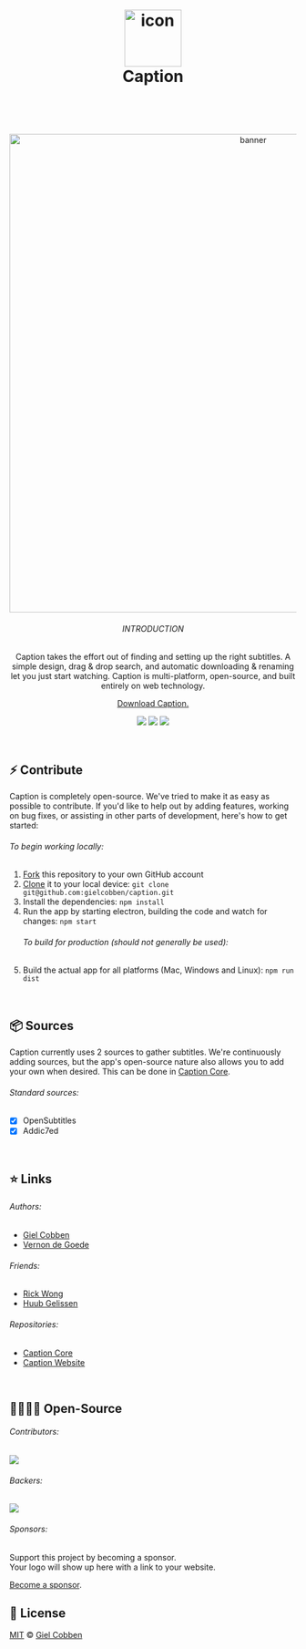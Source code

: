 <h1 align="center">
  <img src="https://gielcobben.com/github/caption/icon_256x256.png?v=2" width="100" alt="icon" draggable="false"><br>
  Caption
  <br>
  <br>
</h1>

<br>

<p align="center">  
  <img src="https://gielcobben.com/github/caption/github_cover.png" width="840" alt="banner" draggable="false">
  <br>
  <h6 align="center">INTRODUCTION</h6>
  <p align="center">Caption takes the effort out of finding and setting up the right subtitles. A simple design, drag & drop search, and automatic downloading & renaming let you just start watching. Caption is multi-platform, open-source, and built entirely on web technology.</p>
  <p align="center"><a href="https://getcaption.co">Download Caption.</a></p>
  <p align="center">
    <a href="#backers" alt="sponsors on Open Collective"><img src="https://opencollective.com/caption/backers/badge.svg" /></a> 
    <a href="#sponsors" alt="Sponsors on Open Collective"><img src="https://opencollective.com/caption/sponsors/badge.svg" /></a> 
    <a href="https://getcaption.co"><img src="https://img.shields.io/github/downloads/gielcobben/Caption/total.svg" /></a> 
  </p>
</p>

<br>

## ⚡️ Contribute

Caption is completely open-source. We've tried to make it as easy as possible to
contribute. If you'd like to help out by adding features, working on bug fixes,
or assisting in other parts of development, here's how to get started:

###### To begin working locally:

1. [Fork](https://help.github.com/articles/fork-a-repo/) this repository to your
   own GitHub account
2. [Clone](https://help.github.com/articles/cloning-a-repository/) it to your
   local device: `git clone git@github.com:gielcobben/caption.git`
3. Install the dependencies: `npm install`
4. Run the app by starting electron, building the code and watch for changes:
   `npm start`
   ###### To build for production (should not generally be used):
5. Build the actual app for all platforms (Mac, Windows and Linux): `npm run
   dist`

<br>

## 📦 Sources

Caption currently uses 2 sources to gather subtitles. We're continuously adding
sources, but the app's open-source nature also allows you to add your own when
desired. This can be done in
[Caption Core](https://github.com/gielcobben/caption-core).

###### Standard sources:

* [x] OpenSubtitles
* [x] Addic7ed

<br>

## ⭐️ Links

###### Authors:

* [Giel Cobben](https://github.com/gielcobben)
* [Vernon de Goede](https://github.com/vernondegoede)

###### Friends:

* [Rick Wong](https://github.com/RickWong)
* [Huub Gelissen](https://twitter.com/gelissenhuub)

###### Repositories:

* [Caption Core](https://github.com/gielcobben/caption-core)
* [Caption Website](https://github.com/gielcobben/getcaption.co)

<br>

## 👨‍👨‍👧‍👦 Open-Source

###### Contributors:

<a href="https://github.com/gielcobben/caption/graphs/contributors"><img src="https://opencollective.com/caption/contributors.svg?width=890" /></a>

###### Backers:

<a href="https://opencollective.com/caption#backers" target="_blank"><img src="https://opencollective.com/caption/backers.svg?width=890"></a>

###### Sponsors:

Support this project by becoming a sponsor. <br> Your logo will show up here
with a link to your website.

[Become a sponsor](https://opencollective.com/caption#sponsor).

## 🔑 License

[MIT](https://github.com/gielcobben/Caption/blob/master/LICENSE) ©
[Giel Cobben](https://twitter.com/gielcobben)
